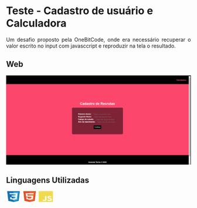 # Teste - Cadastro de usuário e Calculadora

<p align="justify">
    Um desafio proposto pela OneBitCode, onde era necessário recuperar o valor escrito no input com javasccript e reproduzir na tela o resultado.
<br>

## Web
<div>
    <img alt="Readme" title="Readme" align="center" src="./imgs/1.jpg"> <br> 
</div>

## Linguagens Utilizadas
<div>
 <img align="center" alt="Amanda-CSS" height="30" width="40" src="https://raw.githubusercontent.com/devicons/devicon/master/icons/css3/css3-original.svg">
 <img align="center" alt="Amanda-HTML" height="30" width="40" src="https://raw.githubusercontent.com/devicons/devicon/master/icons/html5/html5-original.svg">
 <img align="center" alt="Amanda-js" height="30" width="40" src="https://raw.githubusercontent.com/devicons/devicon/master/icons/javascript/javascript-plain.svg">
</div>
